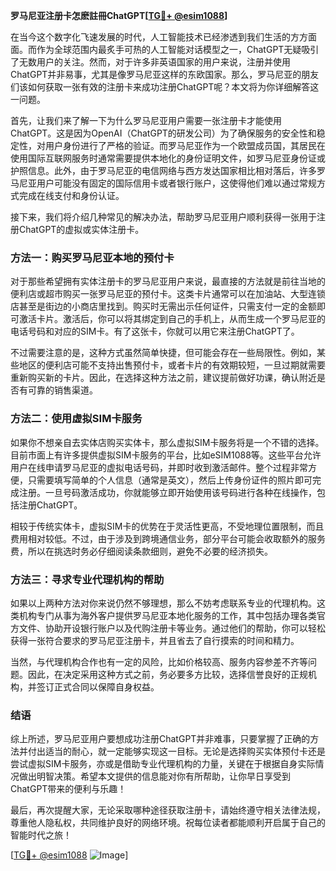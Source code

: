 **罗马尼亚注册卡怎麽註冊ChatGPT[[TG💪+ @esim1088](https://t.me/s/esim1088)]**

在当今这个数字化飞速发展的时代，人工智能技术已经渗透到我们生活的方方面面。而作为全球范围内最炙手可热的人工智能对话模型之一，ChatGPT无疑吸引了无数用户的关注。然而，对于许多非英语国家的用户来说，注册并使用ChatGPT并非易事，尤其是像罗马尼亚这样的东欧国家。那么，罗马尼亚的朋友们该如何获取一张有效的注册卡来成功注册ChatGPT呢？本文将为你详细解答这一问题。

首先，让我们来了解一下为什么罗马尼亚用户需要一张注册卡才能使用ChatGPT。这是因为OpenAI（ChatGPT的研发公司）为了确保服务的安全性和稳定性，对用户身份进行了严格的验证。而罗马尼亚作为一个欧盟成员国，其居民在使用国际互联网服务时通常需要提供本地化的身份证明文件，如罗马尼亚身份证或护照信息。此外，由于罗马尼亚的电信网络与西方发达国家相比相对落后，许多罗马尼亚用户可能没有固定的国际信用卡或者银行账户，这使得他们难以通过常规方式完成在线支付和身份认证。

接下来，我们将介绍几种常见的解决办法，帮助罗马尼亚用户顺利获得一张用于注册ChatGPT的虚拟或实体注册卡。

### 方法一：购买罗马尼亚本地的预付卡

对于那些希望拥有实体注册卡的罗马尼亚用户来说，最直接的方法就是前往当地的便利店或超市购买一张罗马尼亚的预付卡。这类卡片通常可以在加油站、大型连锁店甚至是街边的小商店里找到。购买时无需出示任何证件，只需支付一定的金额即可激活卡片。激活后，你可以将其绑定到自己的手机上，从而生成一个罗马尼亚的电话号码和对应的SIM卡。有了这张卡，你就可以用它来注册ChatGPT了。

不过需要注意的是，这种方式虽然简单快捷，但可能会存在一些局限性。例如，某些地区的便利店可能不支持出售预付卡，或者卡片的有效期较短，一旦过期就需要重新购买新的卡片。因此，在选择这种方法之前，建议提前做好功课，确认附近是否有可靠的销售渠道。

### 方法二：使用虚拟SIM卡服务

如果你不想亲自去实体店购买实体卡，那么虚拟SIM卡服务将是一个不错的选择。目前市面上有许多提供虚拟SIM卡服务的平台，比如eSIM1088等。这些平台允许用户在线申请罗马尼亚的虚拟电话号码，并即时收到激活邮件。整个过程非常方便，只需要填写简单的个人信息（通常是英文），然后上传身份证件的照片即可完成注册。一旦号码激活成功，你就能够立即开始使用该号码进行各种在线操作，包括注册ChatGPT。

相较于传统实体卡，虚拟SIM卡的优势在于灵活性更高，不受地理位置限制，而且费用相对较低。不过，由于涉及到跨境通信业务，部分平台可能会收取额外的服务费，所以在挑选时务必仔细阅读条款细则，避免不必要的经济损失。

### 方法三：寻求专业代理机构的帮助

如果以上两种方法对你来说仍然不够理想，那么不妨考虑联系专业的代理机构。这类机构专门从事为海外客户提供罗马尼亚本地化服务的工作，其中包括办理各类官方文件、协助开设银行账户以及代购注册卡等业务。通过他们的帮助，你可以轻松获得一张符合要求的罗马尼亚注册卡，并且省去了自行摸索的时间和精力。

当然，与代理机构合作也有一定的风险，比如价格较高、服务内容参差不齐等问题。因此，在决定采用这种方式之前，务必要多方比较，选择信誉良好的正规机构，并签订正式合同以保障自身权益。

### 结语

综上所述，罗马尼亚用户要想成功注册ChatGPT并非难事，只要掌握了正确的方法并付出适当的耐心，就一定能够实现这一目标。无论是选择购买实体预付卡还是尝试虚拟SIM卡服务，亦或是借助专业代理机构的力量，关键在于根据自身实际情况做出明智决策。希望本文提供的信息能对你有所帮助，让你早日享受到ChatGPT带来的便利与乐趣！

最后，再次提醒大家，无论采取哪种途径获取注册卡，请始终遵守相关法律法规，尊重他人隐私权，共同维护良好的网络环境。祝每位读者都能顺利开启属于自己的智能时代之旅！

[[TG💪+ @esim1088](https://t.me/s/esim1088) ![Image](https://i.postimg.cc/4NQfJmqS/Snipaste-2025-05-13-00-14-12.png)]